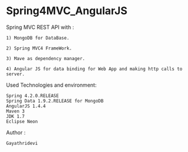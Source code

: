 # Spring4MVC_AngularJS

Spring MVC REST API with :
	
	1) MongoDB for DataBase.
	
	2) Spring MVC4 FrameWork.  
	
	3) Mave as dependency manager.

	4) Angular JS for data binding for Web App and making http calls to server.
	
Used Technologies and environment:

	Spring 4.2.0.RELEASE
	Spring Data 1.9.2.RELEASE for MongoDB
	AngularJS 1.4.4
	Maven 3
	JDK 1.7
	Eclipse Neon
	
Author : 
	
	Gayathridevi
